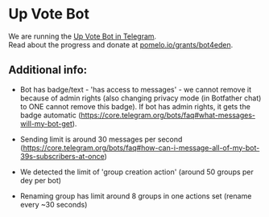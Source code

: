 # Up Vote Bot
We are running the [Up Vote Bot in Telegram](https://t.me/Up_Vote_Bot).  
Read about the progress and donate at [pomelo.io/grants/bot4eden](https://pomelo.io/grants/bot4eden).


## Additional info:
- Bot has badge/text - 'has access to messages' - we cannot remove it because of admin rights (also changing privacy mode (in Botfather chat) to ONE cannot remove this badge). If bot has admin rights, it gets the badge automatic (https://core.telegram.org/bots/faq#what-messages-will-my-bot-get).

- Sending limit is around 30 messages per second (https://core.telegram.org/bots/faq#how-can-i-message-all-of-my-bot-39s-subscribers-at-once)
- We detected the limit of 'group creation action' (around 50 groups per dey per bot)
- Renaming group has limit around 8 groups in one actions set (rename every ~30 seconds)
